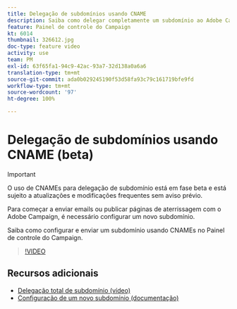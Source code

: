 ```yaml
---
title: Delegação de subdomínios usando CNAME
description: Saiba como delegar completamente um subdomínio ao Adobe Campaign.
feature: Painel de controle do Campaign
kt: 6014
thumbnail: 326612.jpg
doc-type: feature video
activity: use
team: PM
exl-id: 63f65fa1-94c9-42ac-93a7-32d138a0a6a6
translation-type: tm+mt
source-git-commit: ada0b029245190f53d58fa93c79c161719bfe9fd
workflow-type: tm+mt
source-wordcount: '97'
ht-degree: 100%

---
```


# Delegação de subdomínios usando CNAME (beta)

>[!IMPORTANT]
>
> O uso de CNAMEs para delegação de subdomínio está em fase beta e está sujeito a atualizações e modificações frequentes sem aviso prévio.

Para começar a enviar emails ou publicar páginas de aterrissagem com o Adobe Campaign, é necessário configurar um novo subdomínio.

Saiba como configurar e enviar um subdomínio usando CNAMEs no Painel de controle do Campaign.

>[!VIDEO](https://video.tv.adobe.com/v/326612?quality=12)

## Recursos adicionais

* [Delegação total de subdomínio (vídeo)](./subdomain-delegation.md)
* [Configuração de um novo subdomínio (documentação)](https://experienceleague.adobe.com/docs/control-panel/using/subdomains-and-certificates/setting-up-new-subdomain.html?lang=pt-BR#subdomains-and-certificates)

